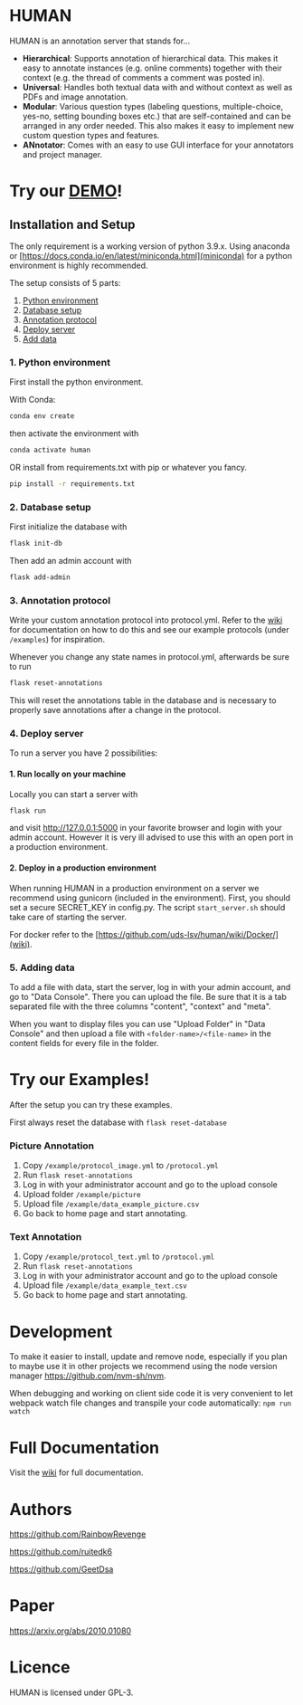 # HUMAN

HUMAN is an annotation server that stands for...

-   **Hierarchical**: Supports annotation of hierarchical data. This makes it easy to annotate instances (e.g. online comments) together with their context (e.g. the thread of comments a comment was posted in).
-   **Universal**: Handles both textual data with and without context as well as PDFs and image annotation.
-   **Modular**: Various question types (labeling questions, multiple-choice, yes-no, setting bounding boxes etc.) that are self-contained and can be arranged in any order needed. This also makes it easy to implement new custom question types and features.
-   **ANnotator**: Comes with an easy to use GUI interface for your annotators and project manager.

# Try our [DEMO](http://human.lsv.uni-saarland.de)!

## Installation and Setup

The only requirement is a working version of python 3.9.x. Using anaconda or [https://docs.conda.io/en/latest/miniconda.html](miniconda) for a python environment is highly recommended.

The setup consists of 5 parts:

1. [Python environment](#python-environment)
2. [Database setup](#database-setup)
3. [Annotation protocol](#annotation-protocol)
4. [Deploy server](#deploy-server)
5. [Add data](#add-data)

### 1. Python environment

First install the python environment.

With Conda:

```sh
conda env create
```

then activate the environment with

```sh
conda activate human
```

OR install from requirements.txt with pip or whatever you fancy.

```sh
pip install -r requirements.txt
```

### 2. Database setup

First initialize the database with

```sh
flask init-db
```

Then add an admin account with

```sh
flask add-admin
```

### 3. Annotation protocol

Write your custom annotation protocol into protocol.yml. Refer to the [wiki](https://github.com/uds-lsv/human/wiki) for documentation on how to do this and see our example protocols (under `/examples`) for inspiration.

Whenever you change any state names in protocol.yml, afterwards be sure to run

```sh
flask reset-annotations
```

This will reset the annotations table in the database and is necessary to properly save annotations after a change in the protocol.

### 4. Deploy server

To run a server you have 2 possibilities:

#### 1. Run locally on your machine

Locally you can start a server with

```sh
flask run
```

and visit http://127.0.0.1:5000 in your favorite browser and login with your admin account.
However it is very ill advised to use this with an open port in a production environment.

#### 2. Deploy in a production environment

When running HUMAN in a production environment on a server we recommend using gunicorn (included in the environment). First, you should set a secure SECRET_KEY in config.py. The script `start_server.sh` should take care of starting the server.

For docker refer to the [https://github.com/uds-lsv/human/wiki/Docker/](wiki).

### 5. Adding data

To add a file with data, start the server, log in with your admin account, and go to "Data Console". There you can upload the file.
Be sure that it is a tab separated file with the three columns "content", "context" and "meta".

When you want to display files you can use "Upload Folder" in "Data Console" and then upload a file with `<folder-name>/<file-name>` in the content fields for every file in the folder.

# Try our Examples!

After the setup you can try these examples.

First always reset the database with `flask reset-database`

### Picture Annotation

1. Copy `/example/protocol_image.yml` to `/protocol.yml`
2. Run `flask reset-annotations`
3. Log in with your administrator account and go to the upload console
4. Upload folder `/example/picture`
5. Upload file `/example/data_example_picture.csv`
6. Go back to home page and start annotating.

### Text Annotation

1. Copy `/example/protocol_text.yml` to `/protocol.yml`
2. Run `flask reset-annotations`
3. Log in with your administrator account and go to the upload console
4. Upload file `/example/data_example_text.csv`
5. Go back to home page and start annotating.

# Development

To make it easier to install, update and remove node, especially if you plan to maybe use it in other projects we recommend using the node version manager https://github.com/nvm-sh/nvm.

When debugging and working on client side code it is very convenient to let webpack watch file changes and transpile your code automatically: `npm run watch`

# Full Documentation

Visit the [wiki](https://github.com/uds-lsv/human/wiki) for full documentation.

# Authors

https://github.com/RainbowRevenge

https://github.com/ruitedk6

https://github.com/GeetDsa

# Paper

https://arxiv.org/abs/2010.01080

# Licence

HUMAN is licensed under GPL-3.
